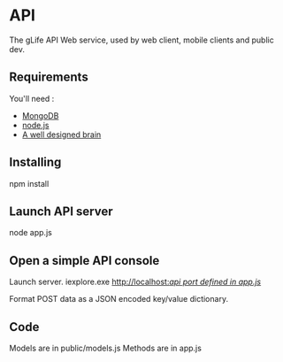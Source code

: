 API
===

The gLife API Web service, used by web client, mobile clients and public dev.

Requirements
------------

You'll need :
* [MongoDB](http://www.mongodb.org/)
* [node.js](http://nodejs.org/)
* [A well designed brain](http://llau.me/31)

Installing
----------

npm install


Launch API server
-----------------

node app.js


Open a simple API console
-------------------------

Launch server.
iexplore.exe [http://localhost:*api port defined in app.js*](http://localhost:2048)

Format POST data as a JSON encoded key/value dictionary.

Code
----

Models are in public/models.js
Methods are in app.js